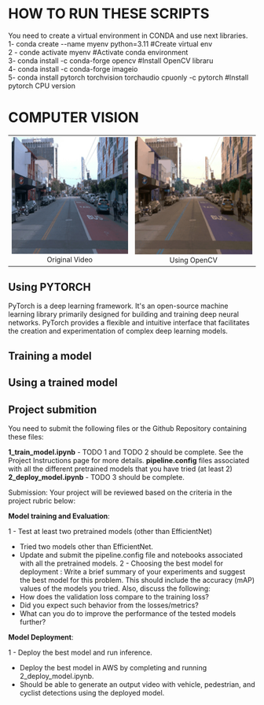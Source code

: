 
# HOW TO RUN THESE SCRIPTS
You need to create a virtual environment in CONDA and use next libraries. <br>
1-  conda create --name myenv python=3.11 #Create virtual env <br>
2 - conde activate myenv #Activate conda environment <br>
3-  conda install -c conda-forge opencv #Install OpenCV libraru <br> 
4-  conda install -c conda-forge imageio <br>
5-  conda install pytorch torchvision torchaudio cpuonly -c pytorch #Install pytorch CPU version <br>


# COMPUTER VISION
<table>
  <tr>
    <td align="center"><img src="https://github.com/marcjesus/udacity/blob/main/01_ObjectDetection/output.gif" alt="Image 1" width="400" /> Original Video</td>
    <td align="center"><img src="https://github.com/marcjesus/udacity/blob/main/01_ObjectDetection/OPENCV_output_gif.gif" alt="Image 2" width="400" />Using OpenCV</td>
  </tr>
</table>

## Using PYTORCH
PyTorch is a deep learning framework. It's an open-source machine learning library primarily designed for building and training deep neural networks. PyTorch provides a flexible and intuitive interface that facilitates the creation and experimentation of complex deep learning models.


## Training a model



## Using a trained model    



## Project submition

You need to submit the following files or the Github Repository containing these files:


**1_train_model.ipynb** - TODO 1 and TODO 2 should be complete. See the Project Instructions page for more details.
**pipeline.config** files associated with all the different pretrained models that you have tried (at least 2)
**2_deploy_model.ipynb** - TODO 3 should be complete.

Submission: Your project will be reviewed based on the criteria in the project rubric below:

**Model training and Evaluation**: 

1 - Test at least two pretrained models (other than EfficientNet) 
  - Tried two models other than EfficientNet.
  - Update and submit the pipeline.config file and notebooks associated with all the pretrained models.
2 - Choosing the best model for deployment : Write a brief summary of your experiments and suggest the best model for this problem. This should include the accuracy (mAP) values of the models you tried. Also, discuss the following:
  - How does the validation loss compare to the training loss?
  - Did you expect such behavior from the losses/metrics?
  - What can you do to improve the performance of the tested models further?

**Model Deployment**:

1 - Deploy the best model and run inference.
  - Deploy the best model in AWS by completing and running 2_deploy_model.ipynb.
  - Should be able to generate an output video with vehicle, pedestrian, and cyclist detections using the deployed model.

